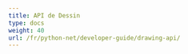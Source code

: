 ```yaml
---
title: API de Dessin
type: docs
weight: 40
url: /fr/python-net/developer-guide/drawing-api/
---
```


